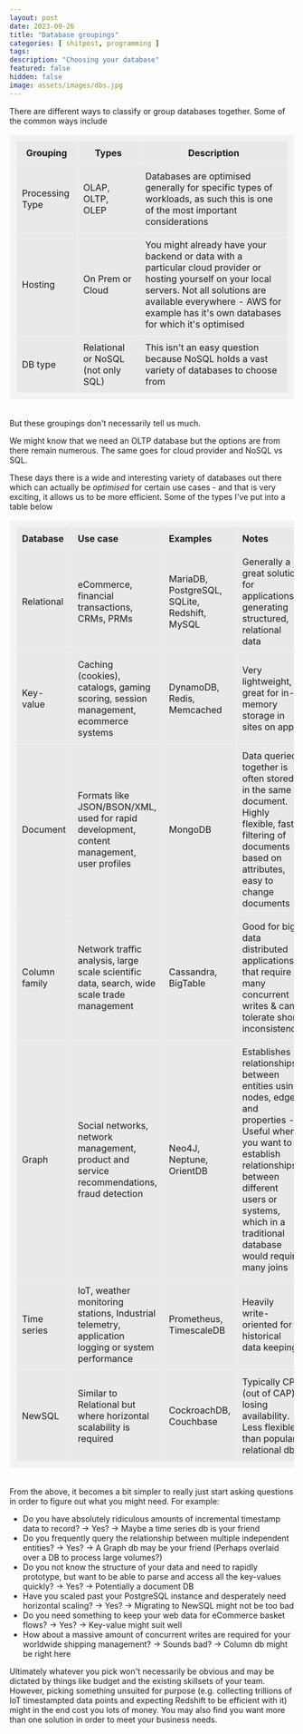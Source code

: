```yaml
---
layout: post
date: 2023-09-26
title: "Database groupings"
categories: [ shitpost, programming ]
tags: 
description: "Choosing your database"
featured: false
hidden: false
image: assets/images/dbs.jpg
---
```


There are different ways to classify or group databases together. Some of the common ways include

<style>
table, th, td {
   border: 1px solid #ffffff5e;
   background-color: #a5a5a51f;
   padding: 10px
}
</style>

| Grouping | Types | Description |
|----------|-------|-------------|
| Processing Type | OLAP, OLTP, OLEP | Databases are optimised generally for specific types of workloads, as such this is one of the most important considerations |
| Hosting | On Prem or Cloud | You might already have your backend or data with a particular cloud provider or hosting yourself on your local servers. Not all solutions are available everywhere - AWS for example has it's own databases for which it's optimised |
| DB type | Relational or NoSQL (not only SQL) | This isn't an easy question because NoSQL holds a vast variety of databases to choose from

<br>
But these groupings don't necessarily tell us much.

We might know that we need an OLTP database but the options are from there remain numerous. The same goes for cloud provider and NoSQL vs SQL.

These days there is a wide and interesting variety of databases out there which can actually be _optimised_ for certain use cases - and that is very exciting, it allows us to be more efficient. Some of the types I've put into a table below

| Database | Use case | Examples | Notes |
|:---------|:---------|:---------|:------|
| Relational | eCommerce, financial transactions, CRMs, PRMs | MariaDB, PostgreSQL, SQLite, Redshift, MySQL | Generally a great solution for applications generating structured, relational data |
| Key-value | Caching (cookies), catalogs, gaming scoring, session management, ecommerce systems | DynamoDB, Redis, Memcached | Very lightweight, great for in-memory storage in sites on apps |
| Document | Formats like JSON/BSON/XML, used for rapid development, content management, user profiles | MongoDB | Data queried together is often stored in the same document. Highly flexible, fast filtering of documents based on attributes, easy to change documents |
| Column family | Network traffic analysis, large scale scientific data, search, wide scale trade management | Cassandra, BigTable | Good for big data distributed applications that require many concurrent writes & can tolerate short inconsistency |
| Graph | Social networks, network management, product and service recommendations, fraud detection | Neo4J, Neptune, OrientDB | Establishes relationships between entities using nodes, edges and properties - Useful when you want to establish relationships between different users or systems, which in a traditional database would require many joins |
| Time series | IoT, weather monitoring stations, Industrial telemetry, application logging or system performance | Prometheus, TimescaleDB | Heavily write-oriented for historical data keeping |
| NewSQL | Similar to Relational but where horizontal scalability is required | CockroachDB, Couchbase | Typically CP (out of CAP), losing availability. Less flexible than popular relational dbs |

<br>
From the above, it becomes a bit simpler to really just start asking questions in order to figure out what you might need. For example:

- Do you have absolutely ridiculous amounts of incremental timestamp data to record? -> Yes? -> Maybe a time series db is your friend
- Do you frequently query the relationship between multiple independent entities? -> Yes? -> A Graph db may be your friend (Perhaps overlaid over a DB to process large volumes?)
- Do you not know the structure of your data and need to rapidly prototype, but want to be able to parse and access all the key-values quickly? -> Yes? -> Potentially a document DB
- Have you scaled past your PostgreSQL instance and desperately need horizontal scaling? -> Yes? -> Migrating to NewSQL might not be too bad
- Do you need something to keep your web data for eCommerce basket flows? -> Yes? -> Key-value might suit well
- How about a massive amount of concurrent writes are required for your worldwide shipping management? -> Sounds bad? -> Column db might be right here

Ultimately whatever you pick won't necessarily be obvious and may be dictated by things like budget and the existing skillsets of your team. However, picking something unsuited for purpose (e.g. collecting trillions of IoT timestampted data points and expecting Redshift to be efficient with it) might in the end cost you lots of money. You may also find you want more than one solution in order to meet your business needs. 
